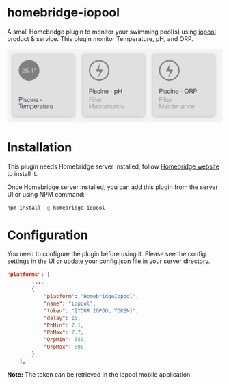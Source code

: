 # homebridge-iopool

A small Homebridge plugin to monitor your swimming pool(s) using [iopool](https://iopool.com) product & service. This plugin monitor Temperature, pH, and ORP.

![Preview](./assets/preview.jpg)

# Installation
This plugin needs Homebridge server installed, follow [Homebridge website](https://homebridge.io/) to install it.

Once Homebridge server installed, you can add this plugin from the server UI or using NPM command:
```bash
npm install -g homebridge-iopool
```

# Configuration
You need to configure the plugin before using it. Please see the config settings in the UI or update your config.json file in your server directory.

```json
"platforms": [
        ...,
        {
            "platform": "HomebridgeIopool",
            "name": "iopool",
            "token": "[YOUR IOPOOL TOKEN]",
            "delay": 15,
            "PhMin": 7.1,
            "PhMax": 7.7,
            "OrpMin": 650,
            "OrpMax": 800
        }
    ],
```
__Note:__ The token can be retrieved in the iopool mobile application.
